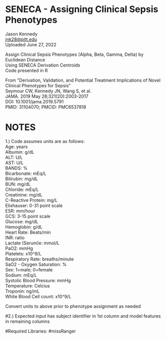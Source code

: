 # SENECA - Assigning Clinical Sepsis Phenotypes

Jason Kennedy <br />
jnk28@pitt.edu <br />
Uploaded June 27, 2022

Assign Clinical Sepsis Phenotypes (Alpha, Beta, Gamma, Delta) by Euclidean Distance <br />
Using SENECA Derivation Centroids <br />
Code presented in R <br />

From "Derivation, Validation, and Potential Treatment Implications of Novel Clinical Phenotypes for Sepsis" <br />
Seymour CW, Kennedy JN, Wang S, et al. <br />
JAMA. 2019 May 28;321(20):2003-2017 <br />
DOI: 10.1001/jama.2019.5791 <br />
PMID: 31104070; PMCID: PMC6537818 <br />

# NOTES #
1.) Code assumes units are as follows: <br />
Age: years <br />
Albumin: g/dL <br />
ALT: U/L <br />
AST: U/L <br />
BANDS: % <br />
Bicarbonate: mEq/L <br />
Bilirubin: mg/dL <br />
BUN: mg/dL <br />
Chloride: mEq/L <br />
Creatinine: mg/dL <br />
C-Reactive Protein: mg/L <br />
Elixhauser: 0-31 point scale <br />
ESR: mm/hour <br />
GCS: 3-15 point scale <br />
Glucose: mg/dL <br />
Hemoglobin: g/dL <br />
Heart Rate: Beats/min <br />
INR: ratio <br />
Lactate (Serum)e: mmol/L <br />
PaO2: mmHg <br />
Platelets: x10^9/L <br />
Respiratory Rate: breaths/minute <br />
SaO2 - Oxygen Saturation: % <br />
Sex: 1=male; 0=female <br />
Sodium: mEq/L <br />
Systolic Blood Pressure: mmHg <br />
Temperature: Celcius <br />
Troponin: ng/mL <br />
White Blood Cell count: x10^9/L <br />

Convert units to above prior to phenotype assignment as needed

#2.) Expected input has subject identifier in 1st column and model features in remaining columns

#Required Libraries:
#missRanger
